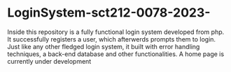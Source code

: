 # LoginSystem-sct212-0078-2023-
Inside this repository is a fully functional login system developed from php. It successfully registers a user, which afterwerds prompts them to login. Just like any other fledged login system, it built with error handling techniques, a back-end database and other functionalities. A home page is currently under development

